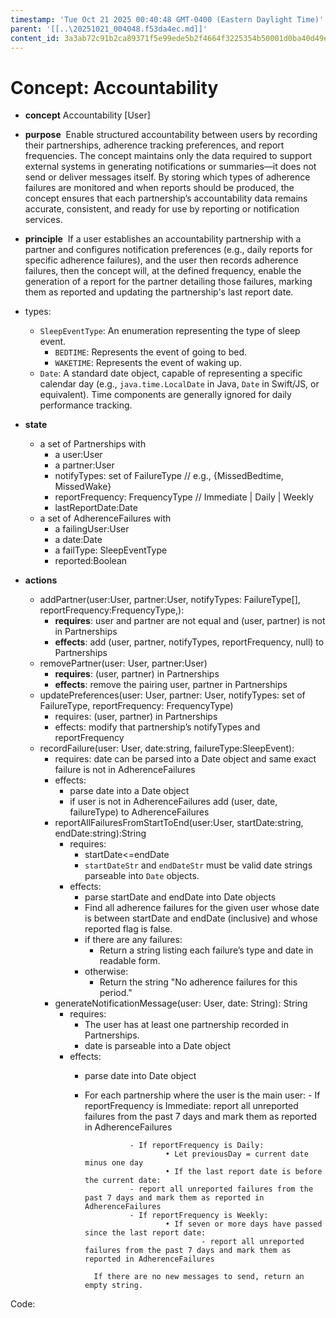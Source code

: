 ```yaml
---
timestamp: 'Tue Oct 21 2025 00:40:48 GMT-0400 (Eastern Daylight Time)'
parent: '[[..\20251021_004048.f53da4ec.md]]'
content_id: 3a3ab72c91b2ca89371f5e99ede5b2f4664f3225354b50001d0ba40d49e0560f
---
```


# Concept: Accountability

* **concept** Accountability \[User]

* **purpose**     Enable structured accountability between users by recording their partnerships, adherence tracking preferences, and report frequencies. The concept maintains only the data required to support external systems in generating notifications or summaries—it does not send or deliver messages itself. By storing which types of adherence failures are monitored and when reports should be produced, the concept ensures that each partnership’s accountability data remains accurate, consistent, and ready for use by reporting or notification services.

* **principle**     If a user establishes an accountability partnership with a partner and configures notification preferences (e.g., daily reports for specific adherence failures), and the user then records adherence failures, then the concept will, at the defined frequency, enable the generation of a report for the partner detailing those failures, marking them as reported and updating the partnership's last report date.

* types:
  * `SleepEventType`: An enumeration representing the type of sleep event.
    * `BEDTIME`: Represents the event of going to bed.
    * `WAKETIME`: Represents the event of waking up.
  * `Date`: A standard date object, capable of representing a specific calendar day (e.g., `java.time.LocalDate` in Java, `Date` in Swift/JS, or equivalent). Time components are generally ignored for daily performance tracking.

* **state**
  * a set of Partnerships with
    * a user:User
    * a partner:User
    * notifyTypes: set of FailureType // e.g., {MissedBedtime, MissedWake}
    * reportFrequency: FrequencyType // Immediate | Daily | Weekly
    * lastReportDate:Date
  * a set of AdherenceFailures with
    * a failingUser:User
    * a date:Date
    * a failType: SleepEventType
    * reported:Boolean

* **actions**
  * addPartner(user:User, partner:User, notifyTypes: FailureType\[], reportFrequency:FrequencyType,):
    * **requires**: user and partner are not equal and (user, partner) is not in Partnerships
    * **effects**: add (user, partner, notifyTypes, reportFrequency, null) to Partnerships
  * removePartner(user: User, partner:User)
    * **requires**: (user, partner) in Partnerships
    * **effects**: remove the pairing user, partner in Partnerships
  * updatePreferences(user: User, partner: User, notifyTypes: set of FailureType, reportFrequency: FrequencyType)
    * requires: (user, partner) in Partnerships
    * effects: modify that partnership’s notifyTypes and reportFrequency
  * recordFailure(user: User, date:string, failureType:SleepEvent):
    * requires: date can be parsed into a Date object and same exact failure is not in AdherenceFailures
    * effects:
      * parse date into a Date object
      * if user is not in AdherenceFailures add (user, date, failureType) to AdherenceFailures
    * reportAllFailuresFromStartToEnd(user:User, startDate:string, endDate:string):String
      * requires:
        * startDate<=endDate
        * `startDateStr` and `endDateStr` must be valid date strings parseable into `Date` objects.
      * effects:
        * parse startDate and endDate into Date objects
        * Find all adherence failures for the given user whose date is between startDate and endDate (inclusive) and whose reported flag is false.
        * if there are any failures:
          * Return a string listing each failure’s type and date in readable form.
        * otherwise:
          * Return the string "No adherence failures for this period."
    * generateNotificationMessage(user: User, date: String): String
      * requires:
        * The user has at least one partnership recorded in Partnerships.
        * date is parseable into a Date object
      * effects:
        * parse date into Date object
        * For each partnership where the user is the main user:
          \- If reportFrequency is Immediate:
          report all unreported failures from the past 7 days and mark them as reported in AdherenceFailures

          ```
            		- If reportFrequency is Daily:
            				• Let previousDay = current date minus one day
            				• If the last report date is before the current date:
            		- report all unreported failures from the past 7 days and mark them as reported in AdherenceFailures
            		- If reportFrequency is Weekly:
            				• If seven or more days have passed since the last report date:
            						- report all unreported failures from the past 7 days and mark them as reported in AdherenceFailures

            If there are no new messages to send, return an empty string.
          ```

Code:
